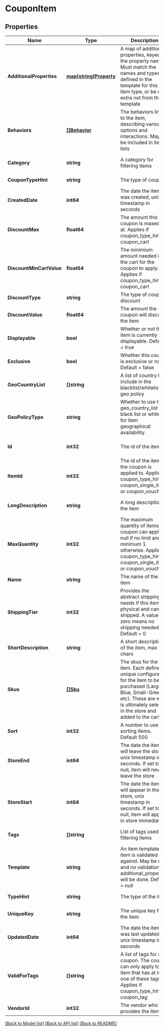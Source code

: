 # CouponItem

## Properties
Name | Type | Description | Notes
------------ | ------------- | ------------- | -------------
**AdditionalProperties** | [**map[string]Property**](Property.md) | A map of additional properties, keyed on the property name.  Must match the names and types defined in the template for this item type, or be an extra not from the template | [optional] [default to null]
**Behaviors** | [**[]Behavior**](Behavior.md) | The behaviors linked to the item, describing various options and interactions. May not be included in item lists | [optional] [default to null]
**Category** | **string** | A category for filtering items | [optional] [default to null]
**CouponTypeHint** | **string** | The type of coupon | [default to null]
**CreatedDate** | **int64** | The date the item was created, unix timestamp in seconds | [optional] [default to null]
**DiscountMax** | **float64** | The amount this coupon is maxed out at.  Applies if coupon_type_hint is coupon_cart | [optional] [default to null]
**DiscountMinCartValue** | **float64** | The minimium amount needed in the cart for the coupon to apply.  Applies if coupon_type_hint is coupon_cart | [optional] [default to null]
**DiscountType** | **string** | The type of coupon discount | [default to null]
**DiscountValue** | **float64** | The amount the coupon will discount the item | [default to null]
**Displayable** | **bool** | Whether or not the item is currently displayable.  Default &#x3D; true | [optional] [default to null]
**Exclusive** | **bool** | Whether this coupon is exclusive or not.  Default &#x3D; false | [optional] [default to null]
**GeoCountryList** | **[]string** | A list of country ID to include in the blacklist/whitelist geo policy | [optional] [default to null]
**GeoPolicyType** | **string** | Whether to use the geo_country_list as a black list or white list for item geographical availability | [optional] [default to null]
**Id** | **int32** | The id of the item | [optional] [default to null]
**ItemId** | **int32** | The id of the item the coupon is applied to.  Applies if coupon_type_hint is coupon_single_item or coupon_voucher | [optional] [default to null]
**LongDescription** | **string** | A long description of the item | [optional] [default to null]
**MaxQuantity** | **int32** | The maximum quantity of items the coupon can apply to, null if no limit and minimum 1 otherwise.  Applies if coupon_type_hint is coupon_single_item or coupon_voucher | [optional] [default to null]
**Name** | **string** | The name of the item | [default to null]
**ShippingTier** | **int32** | Provides the abstract shipping needs if this item is physical and can be shipped.  A value of zero means no shipping needed.  Default &#x3D; 0 | [optional] [default to null]
**ShortDescription** | **string** | A short description of the item, max 255 chars | [optional] [default to null]
**Skus** | [**[]Sku**](Sku.md) | The skus for the item. Each defines a unique configuration for the item to be purchased (Large-Blue, Small-Green, etc). These are what is ultimately selected in the store and added to the cart | [default to null]
**Sort** | **int32** | A number to use in sorting items.  Default 500 | [optional] [default to null]
**StoreEnd** | **int64** | The date the item will leave the store, unix timestamp in seconds.  If set to null, item will never leave the store | [optional] [default to null]
**StoreStart** | **int64** | The date the item will appear in the store, unix timestamp in seconds.  If set to null, item will appear in store immediately | [optional] [default to null]
**Tags** | **[]string** | List of tags used for filtering items | [optional] [default to null]
**Template** | **string** | An item template this item is validated against.  May be null and no validation of additional_properties will be done.  Default &#x3D; null | [optional] [default to null]
**TypeHint** | **string** | The type of the item | [default to null]
**UniqueKey** | **string** | The unique key for the item | [optional] [default to null]
**UpdatedDate** | **int64** | The date the item was last updated, unix timestamp in seconds | [optional] [default to null]
**ValidForTags** | **[]string** | A list of tags for a coupon.  The coupon can only apply to an item that has at least one of these tags.  Applies if coupon_type_hint is coupon_tag | [optional] [default to null]
**VendorId** | **int32** | The vendor who provides the item | [default to null]

[[Back to Model list]](../README.md#documentation-for-models) [[Back to API list]](../README.md#documentation-for-api-endpoints) [[Back to README]](../README.md)


